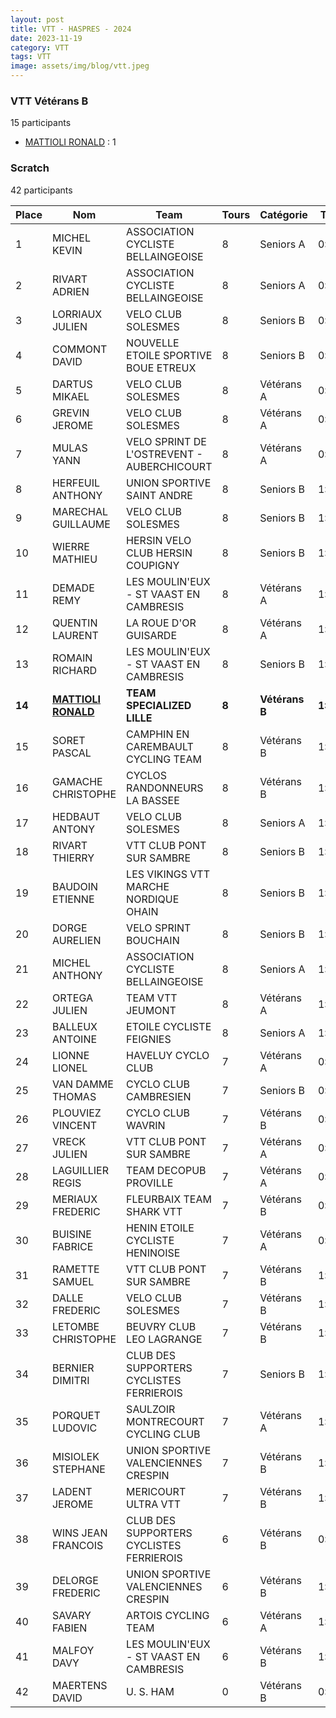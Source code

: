 ```yaml
---
layout: post
title: VTT - HASPRES - 2024
date: 2023-11-19
category: VTT
tags: VTT
image: assets/img/blog/vtt.jpeg
---
```


### VTT Vétérans B
15 participants
- [MATTIOLI RONALD](https://teamspecializedlille.github.io/works/mattiolironald) : 1

### Scratch
42 participants

| Place | Nom | Team | Tours | Catégorie | Temps |
|---|---|---|---|---|---|
| 1 | MICHEL KEVIN | ASSOCIATION CYCLISTE BELLAINGEOISE | 8 | Seniors A | 0:57:11 | 
| 2 | RIVART ADRIEN | ASSOCIATION CYCLISTE BELLAINGEOISE | 8 | Seniors A | 0:58:10 | 
| 3 | LORRIAUX JULIEN | VELO CLUB SOLESMES | 8 | Seniors B | 0:58:43 | 
| 4 | COMMONT DAVID | NOUVELLE ETOILE SPORTIVE BOUE ETREUX | 8 | Seniors B | 0:59:20 | 
| 5 | DARTUS MIKAEL | VELO CLUB SOLESMES | 8 | Vétérans A | 0:59:36 | 
| 6 | GREVIN JEROME | VELO CLUB SOLESMES | 8 | Vétérans A | 0:59:48 | 
| 7 | MULAS YANN | VELO SPRINT DE L'OSTREVENT - AUBERCHICOURT | 8 | Vétérans A | 0:59:50 | 
| 8 | HERFEUIL ANTHONY | UNION SPORTIVE SAINT ANDRE | 8 | Seniors B | 1:0:4 | 
| 9 | MARECHAL GUILLAUME | VELO CLUB SOLESMES | 8 | Seniors B | 1:0:43 | 
| 10 | WIERRE MATHIEU | HERSIN VELO CLUB HERSIN COUPIGNY | 8 | Seniors B | 1:1:23 | 
| 11 | DEMADE REMY | LES MOULIN'EUX - ST VAAST EN CAMBRESIS | 8 | Vétérans A | 1:1:40 | 
| 12 | QUENTIN LAURENT | LA ROUE D'OR GUISARDE | 8 | Vétérans A | 1:1:59 | 
| 13 | ROMAIN RICHARD | LES MOULIN'EUX - ST VAAST EN CAMBRESIS | 8 | Seniors B | 1:2:9 | 
| **14** | **[MATTIOLI RONALD](https://teamspecializedlille.github.io/works/mattiolironald)** | **TEAM SPECIALIZED LILLE** | **8** | **Vétérans B** | **1:2:13** | 
| 15 | SORET PASCAL | CAMPHIN EN CAREMBAULT CYCLING TEAM | 8 | Vétérans B | 1:2:51 | 
| 16 | GAMACHE CHRISTOPHE | CYCLOS RANDONNEURS LA BASSEE | 8 | Vétérans B | 1:3:9 | 
| 17 | HEDBAUT ANTONY | VELO CLUB SOLESMES | 8 | Seniors A | 1:3:13 | 
| 18 | RIVART THIERRY | VTT  CLUB PONT SUR SAMBRE | 8 | Seniors B | 1:3:20 | 
| 19 | BAUDOIN ETIENNE | LES VIKINGS VTT MARCHE NORDIQUE OHAIN | 8 | Seniors B | 1:4:0 | 
| 20 | DORGE AURELIEN | VELO SPRINT BOUCHAIN | 8 | Seniors B | 1:4:17 | 
| 21 | MICHEL ANTHONY | ASSOCIATION CYCLISTE BELLAINGEOISE | 8 | Seniors A | 1:4:20 | 
| 22 | ORTEGA JULIEN | TEAM VTT JEUMONT | 8 | Vétérans A | 1:4:52 | 
| 23 | BALLEUX ANTOINE | ETOILE CYCLISTE FEIGNIES | 8 | Seniors A | 1:5:20 | 
| 24 | LIONNE LIONEL | HAVELUY CYCLO CLUB | 7 | Vétérans A | 0:57:12 | 
| 25 | VAN DAMME THOMAS | CYCLO CLUB CAMBRESIEN | 7 | Seniors B | 0:57:36 | 
| 26 | PLOUVIEZ VINCENT | CYCLO CLUB WAVRIN | 7 | Vétérans B | 0:57:45 | 
| 27 | VRECK JULIEN | VTT  CLUB PONT SUR SAMBRE | 7 | Vétérans A | 0:57:51 | 
| 28 | LAGUILLIER REGIS | TEAM DECOPUB PROVILLE | 7 | Vétérans A | 0:57:51 | 
| 29 | MERIAUX FREDERIC | FLEURBAIX TEAM SHARK VTT | 7 | Vétérans B | 0:58:27 | 
| 30 | BUISINE FABRICE | HENIN ETOILE CYCLISTE HENINOISE | 7 | Vétérans A | 0:59:33 | 
| 31 | RAMETTE SAMUEL | VTT  CLUB PONT SUR SAMBRE | 7 | Vétérans B | 1:1:5 | 
| 32 | DALLE FREDERIC | VELO CLUB SOLESMES | 7 | Vétérans B | 1:1:39 | 
| 33 | LETOMBE CHRISTOPHE | BEUVRY CLUB LEO LAGRANGE | 7 | Vétérans B | 1:1:59 | 
| 34 | BERNIER DIMITRI | CLUB DES SUPPORTERS CYCLISTES FERRIEROIS | 7 | Seniors B | 1:2:30 | 
| 35 | PORQUET LUDOVIC | SAULZOIR MONTRECOURT CYCLING CLUB | 7 | Vétérans A | 1:3:10 | 
| 36 | MISIOLEK STEPHANE | UNION SPORTIVE VALENCIENNES CRESPIN | 7 | Vétérans B | 1:3:55 | 
| 37 | LADENT JEROME | MERICOURT ULTRA VTT | 7 | Vétérans B | 1:6:39 | 
| 38 | WINS JEAN FRANCOIS | CLUB DES SUPPORTERS CYCLISTES FERRIEROIS | 6 | Vétérans B | 0:59:9 | 
| 39 | DELORGE FREDERIC | UNION SPORTIVE VALENCIENNES CRESPIN | 6 | Vétérans B | 1:0:0 | 
| 40 | SAVARY FABIEN | ARTOIS CYCLING TEAM | 6 | Vétérans A | 1:0:27 | 
| 41 | MALFOY DAVY | LES MOULIN'EUX - ST VAAST EN CAMBRESIS | 6 | Vétérans B | 1:6:37 | 
| 42 | MAERTENS DAVID | U. S. HAM | 0 | Vétérans B | 0:38:53 | 

